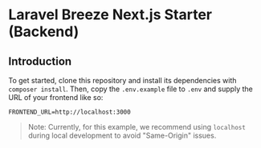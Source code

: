 # Laravel Breeze Next.js Starter (Backend)

## Introduction

To get started, clone this repository and install its dependencies with `composer install`. Then, copy the `.env.example` file to `.env` and supply the URL of your frontend like so:

```
FRONTEND_URL=http://localhost:3000
```

> Note: Currently, for this example, we recommend using `localhost` during local development to avoid "Same-Origin" issues.
